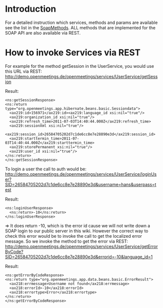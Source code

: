 # Introduction #

For a detailed instruction which services, methods and params are available see the list in the [SoapMethods](SoapMethods.md). ALL methods that are implemented for the SOAP API are also available via REST.

# How to invoke Services via REST #

For example for the method getSession in the UserService, you would use this URL via REST:<br />
http://demo.openmeetings.de/openmeetings/services/UserService/getSession

Result:
```
<ns:getSessionResponse>
<ns:return type="org.openmeetings.app.hibernate.beans.basic.Sessiondata">
  <ax219:id>156971</ax219:id><ax219:language_id xsi:nil="true"/>
  <ax219:organization_id xsi:nil="true"/>
  <ax219:refresh_time>2011-07-03T14:40:44.000Z</ax219:refresh_time>
  <ax219:sessionXml xsi:nil="true"/>
  <ax219:session_id>26584705202d7c1de6cc8e7e28890e3d</ax219:session_id>
  <ax219:starttermin_time>2011-07-03T14:40:44.000Z</ax219:starttermin_time>
  <ax219:storePermanent xsi:nil="true"/>
  <ax219:user_id xsi:nil="true"/>
</ns:return>
</ns:getSessionResponse>
```

To login a user the call to auth would be:<br />
http://demo.openmeetings.de/openmeetings/services/UserService/loginUser?SID=26584705202d7c1de6cc8e7e28890e3d&username=hans&userpass=test

Result:
```
<ns:loginUserResponse>
  <ns:return>-10</ns:return>
</ns:loginUserResponse>
```

=> It does return -10, which is the error id cause we will not write down a SOAP login to our public server in this wiki.
However the correct way to check this error would be to invoke the call to get the localized error message. So we invoke the method to get the error via REST:<br />
http://demo.openmeetings.de/openmeetings/services/UserService/getErrorByCode?SID=26584705202d7c1de6cc8e7e28890e3d&errorid=-10&language_id=1

Result:
```
<ns:getErrorByCodeResponse>
<ns:return type="org.openmeetings.app.data.beans.basic.ErrorResult">
  <ax218:errmessage>Username not found</ax218:errmessage>
  <ax218:errorId>-10</ax218:errorId>
  <ax218:errortype>Error</ax218:errortype>
</ns:return>
</ns:getErrorByCodeResponse>
```